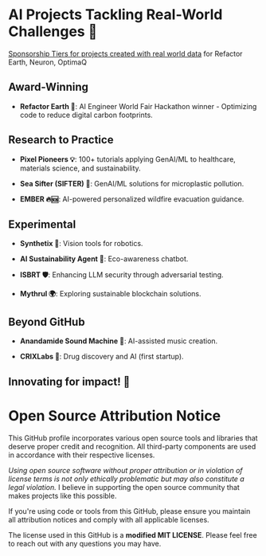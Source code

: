 # AI Projects Tackling Real-World Challenges 🌟

[Sponsorship Tiers for projects created with real world data](https://github.com/sponsors/ShaliniAnandaPhD) for Refactor Earth, Neuron, OptimaQ

## Award-Winning

- **Refactor Earth 🌿**: AI Engineer World Fair Hackathon winner - Optimizing code to reduce digital carbon footprints.

## Research to Practice

- **Pixel Pioneers 💡**: 100+ tutorials applying GenAI/ML to healthcare, materials science, and sustainability.
  
- **Sea Sifter (SIFTER) 🌊**: GenAI/ML solutions for microplastic pollution.
  
- **EMBER 🔥🆘**: AI-powered personalized wildfire evacuation guidance.

## Experimental

- **Synthetix 🤖**: Vision tools for robotics.
  
- **AI Sustainability Agent 🌱**: Eco-awareness chatbot.
  
- **ISBRT 🛡️**: Enhancing LLM security through adversarial testing.
  
- **Mythrul 🌍**: Exploring sustainable blockchain solutions.

## Beyond GitHub

- **Anandamide Sound Machine 🎵**: AI-assisted music creation.
  
- **CRIXLabs 🏥**: Drug discovery and AI (first startup).

## Innovating for impact! 🚀




# Open Source Attribution Notice 

This GitHub profile incorporates various open source tools and libraries that deserve proper credit and recognition. All third-party components are used in accordance with their respective licenses.

*Using open source software without proper attribution or in violation of license terms is not only ethically problematic but may also constitute a legal violation.* I believe in supporting the open source community that makes projects like this possible.

If you're using code or tools from this GitHub, please ensure you maintain all attribution notices and comply with all applicable licenses.

The license used in this GitHub is a **modified MIT LICENSE**. Please feel free to reach out with any questions you may have.
